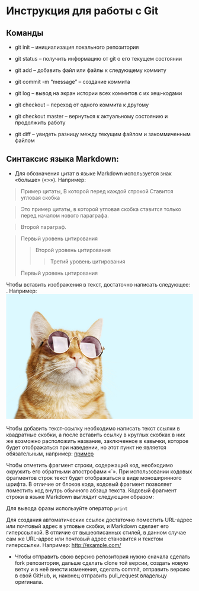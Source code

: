 # Инструкция для работы с Git 

## Команды

* git init – инициализация локального репозитория

* git status – получить информацию от git о его текущем состоянии

* git add – добавить файл или файлы к следующему коммиту 

* git commit -m “message” – создание коммита

* git log – вывод на экран истории всех коммитов с их хеш-кодами

* git checkout – переход от одного коммита к другому

* git checkout master – вернуться к актуальному состоянию и продолжить работу

* git diff – увидеть разницу между текущим файлом и закоммиченным файлом

## Синтаксис языка Markdown:

* Для обозначения цитат в языке Markdown используется знак «больше» («>»). Например:
>Пример цитаты,
>В которой перед каждой строкой
>Ставится угловая скобка

>Это пример цитаты,
в которой угловая скобка
ставится только перед началом нового параграфа.

>Второй параграф.

> Первый уровень цитирования
>> Второй уровень цитирования
>>> Третий уровень цитирования
>
>Первый уровень цитирования

Чтобы вставить изображения в текст, достаточно написать следующее:
![](). Например: ![Котик](base_87716f252d.jpg)

Чтобы добавить текст-ссылку необходимо написать текст ссылки в квадратные скобки, а после вставить ссылку в круглых скобках в них же возможно расположить название, заключенное в кавычки, которое будет отображаться при наведении, но этот пункт не является обязательным, например: [пример](http://example.com/ "Необязательная подсказка")

Чтобы отметить фрагмент строки, содержащий код, необходимо окружить его обратными апострофами «`». При использовании кодовых фрагментов строк текст будет отображаться в виде моноширинного шрифта. В отличие от блоков кода, кодовый фрагмент позволяет поместить код внутрь обычного абзаца текста. Кодовый фрагмент строки в языке Markdown выглядит следующим образом: 

Для вывода фразы используйте оператор   `print`

Для создания автоматических ссылок достаточно поместить URL-адрес или почтовый адрес в угловые скобки, и Markdown сделает его гиперссылкой. В отличие от вышеописанных стилей, в данном случае сам же URL-адрес или почтовый адрес становится и текстом гиперссылки. Например: <http://example.com/>

* Чтобы отправить свою версию репозитория нужно сначала сделать fork репозитория, дальше сделать clone той версии, создать новую ветку и в неё внести изменения, сделать commit, отправить версию в свой GitHub, и, наконец отправить pull_request владельцу оригинала.